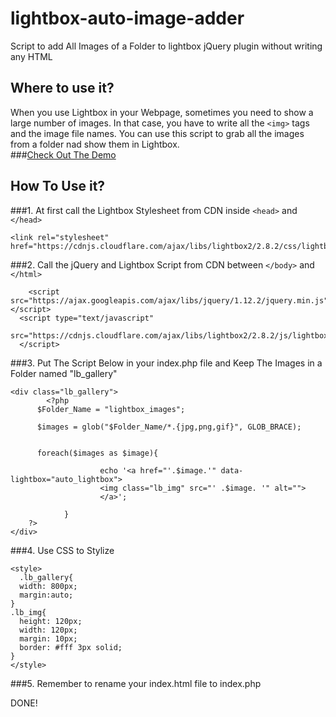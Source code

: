 # lightbox-auto-image-adder
Script to add All Images of a Folder to lightbox jQuery plugin without writing any HTML

## Where to use it?
When you use Lightbox in your Webpage, sometimes you need to show a large number of images.
In that case, you have to write all the ```<img>``` tags and the image file names.
You can use this script to grab all the images from a folder nad show them
in Lightbox.<br>
###[Check Out The Demo](http://itsnzsaad.github.io/lightbox-auto-image-adder/)

## How To Use it?
###1. At first call the Lightbox Stylesheet from CDN inside ```<head>``` and ```</head>```
```
<link rel="stylesheet" href="https://cdnjs.cloudflare.com/ajax/libs/lightbox2/2.8.2/css/lightbox.min.css">  
```

###2.  Call the jQuery and Lightbox Script from CDN between ```</body>``` and ```</html>```
```
	<script src="https://ajax.googleapis.com/ajax/libs/jquery/1.12.2/jquery.min.js"></script>
  <script type="text/javascript" 
  src="https://cdnjs.cloudflare.com/ajax/libs/lightbox2/2.8.2/js/lightbox.min.js">    
  </script>
```

###3. Put The Script Below in your index.php file and Keep The Images in a Folder named "lb_gallery"

```
<div class="lb_gallery">
		<?php
      $Folder_Name = "lightbox_images";

      $images = glob("$Folder_Name/*.{jpg,png,gif}", GLOB_BRACE);


      foreach($images as $image){

  					echo '<a href="'.$image.'" data-lightbox="auto_lightbox">
  					<img class="lb_img" src="' .$image. '" alt="">
  					</a>';

  			}
    ?>
</div>
```
###4. Use CSS to Stylize
```
<style>
  .lb_gallery{
  width: 800px;
  margin:auto;
}
.lb_img{
  height: 120px;
  width: 120px;
  margin: 10px;
  border: #fff 3px solid;
}
</style>
```

###5. Remember to rename your index.html file to index.php

DONE!


